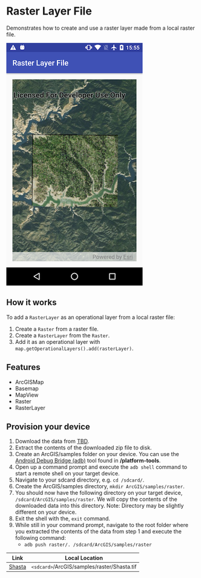 <h1>Raster Layer File</h1>

<p>Demonstrates how to create and use a raster layer made from a local raster file.</p>

<p><img src="RasterLayerFile.png"/></p>

<h2>How it works</h2>

<p>To add a <code>RasterLayer</code> as an operational layer from a local raster file:</p>
<ol>
  <li>Create a <code>Raster</code> from a raster file.</li>
  <li>Create a <code>RasterLayer</code> from the <code>Raster</code>.</li>
  <li>Add it as an operational layer with <code>map.getOperationalLayers().add(rasterLayer)</code>.</li>
</ol>

<h2>Features</h2>

<ul>
  <li>ArcGISMap</li>
  <li>Basemap</li>
  <li>MapView</li>
  <li>Raster</li>
  <li>RasterLayer</li>
</ul>



## Provision your device
1. Download the data from [TBD](https://TBD.com).  
2. Extract the contents of the downloaded zip file to disk.  
3. Create an ArcGIS/samples folder on your device. You can use the [Android Debug Bridge (adb)](https://developer.android.com/guide/developing/tools/adb.html) tool found in **<sdk-dir>/platform-tools**.
4. Open up a command prompt and execute the ```adb shell``` command to start a remote shell on your target device.
5. Navigate to your sdcard directory, e.g. ```cd /sdcard/```.  
6. Create the ArcGIS/samples directory, ```mkdir ArcGIS/samples/raster```.
7. You should now have the following directory on your target device, ```/sdcard/ArcGIS/samples/raster```. We will copy the contents of the downloaded data into this directory. Note:  Directory may be slightly different on your device.
8. Exit the shell with the, ```exit``` command.
9. While still in your command prompt, navigate to the root folder where you extracted the contents of the data from step 1 and execute the following command: 
	* ```adb push raster/. /sdcard/ArcGIS/samples/raster```


Link | Local Location
---------|-------|
|[Shasta](https://TBD.com)| `<sdcard>`/ArcGIS/samples/raster/Shasta.tif |